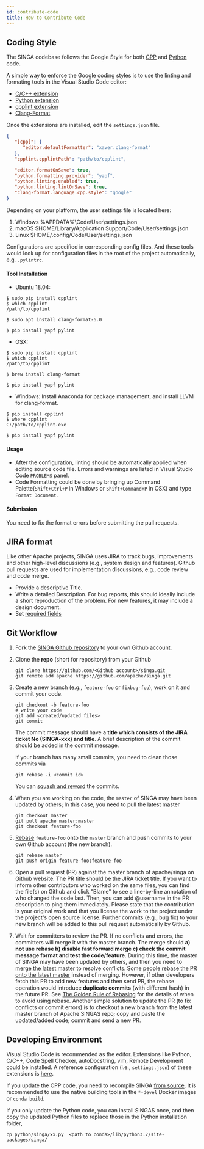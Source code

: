 ```yaml
---
id: contribute-code
title: How to Contribute Code
---
```


<!--- Licensed to the Apache Software Foundation (ASF) under one or more contributor license agreements.  See the NOTICE file distributed with this work for additional information regarding copyright ownership.  The ASF licenses this file to you under the Apache License, Version 2.0 (the "License"); you may not use this file except in compliance with the License.  You may obtain a copy of the License at http://www.apache.org/licenses/LICENSE-2.0 Unless required by applicable law or agreed to in writing, software distributed under the License is distributed on an "AS IS" BASIS, WITHOUT WARRANTIES OR CONDITIONS OF ANY KIND, either express or implied.  See the License for the specific language governing permissions and limitations under the License.  -->

## Coding Style

The SINGA codebase follows the Google Style for both [CPP](http://google-styleguide.googlecode.com/svn/trunk/cppguide.xml) and [Python](http://google.github.io/styleguide/pyguide.html) code.

A simple way to enforce the Google coding styles is to use the linting and formating tools in the Visual Studio Code editor:

- [C/C++ extension](https://marketplace.visualstudio.com/items?itemName=ms-vscode.cpptools)
- [Python extension](https://marketplace.visualstudio.com/items?itemName=ms-python.python)
- [cpplint extension](https://marketplace.visualstudio.com/items?itemName=mine.cpplint)
- [Clang-Format](https://marketplace.visualstudio.com/items?itemName=xaver.clang-format)

Once the extensions are installed, edit the `settings.json` file.

```json 
{
   "[cpp]": {
      "editor.defaultFormatter": "xaver.clang-format"
   },
   "cpplint.cpplintPath": "path/to/cpplint",

   "editor.formatOnSave": true,
   "python.formatting.provider": "yapf",
   "python.linting.enabled": true,
   "python.linting.lintOnSave": true,
   "clang-format.language.cpp.style": "google"
}
```

Depending on your platform, the user settings file is located here:
1. Windows %APPDATA%\Code\User\settings.json
2. macOS $HOME/Library/Application Support/Code/User/settings.json
3. Linux $HOME/.config/Code/User/settings.json

Configurations are specified in corresponding config files. And these tools would look up for configuration files in the root of the project automatically, e.g. `.pylintrc`.

#### Tool Installation

- Ubuntu 18.04:
```
$ sudo pip install cpplint
$ which cpplint
/path/to/cpplint

$ sudo apt install clang-format-6.0

$ pip install yapf pylint
```

- OSX:
```
$ sudo pip install cpplint
$ which cpplint
/path/to/cpplint

$ brew install clang-format

$ pip install yapf pylint
```

- Windows:
Install Anaconda for package management, and install LLVM for clang-format.
```
$ pip install cpplint
$ where cpplint
C:/path/to/cpplint.exe

$ pip install yapf pylint
```

#### Usage
- After the configuration, linting should be automatically applied when editing source code file. Errors and warnings are listed in Visual Studio Code `PROBLEMS` panel.
- Code Formatting could be done by bringing up Command Palette(`Shift+Ctrl+P` in Windows or `Shift+Command+P` in OSX) and type `Format Document`.

#### Submission 
You need to fix the format errors before submitting the pull requests.

## JIRA format

Like other Apache projects, SINGA uses JIRA to track bugs, improvements and other high-level discussions (e.g., system design and features). Github pull requests are used for implementation discussions, e.g., code review and code merge.

- Provide a descriptive Title.
- Write a detailed Description. For bug reports, this should ideally include a short reproduction of the problem. For new features, it may include a design document.
- Set [required fields](https://cwiki.apache.org/confluence/display/SPARK/Contributing+to+Spark#ContributingtoSpark-JIRA)

## Git Workflow

1. Fork the [SINGA Github repository](https://github.com/apache/singa) to your own Github account.

2. Clone the **repo** (short for repository) from your Github

   ```shell
   git clone https://github.com/<Github account>/singa.git
   git remote add apache https://github.com/apache/singa.git
   ```

3. Create a new branch (e.g., `feature-foo` or `fixbug-foo`), work on it and commit your code.

   ```shell
   git checkout -b feature-foo
   # write your code
   git add <created/updated files>
   git commit
   ```

   The commit message should have a **title which consists of the JIRA ticket No (SINGA-xxx) and title**. A brief description of the commit should be added in the commit message.

   If your branch has many small commits, you need to clean those commits via

   ```shell
   git rebase -i <commit id>
   ```

   You can [squash and reword](https://help.github.com/en/articles/about-git-rebase) the commits.

4. When you are working on the code, the `master` of SINGA may have been updated by others; In this case, you need to pull the latest master

   ```shell
   git checkout master
   git pull apache master:master
   git checkout feature-foo
   ```

5. [Rebase](https://git-scm.com/book/en/v2/Git-Branching-Rebasing) `feature-foo` onto the `master` branch and push commits to your own Github account (the new branch).

   ```shell
   git rebase master
   git push origin feature-foo:feature-foo
   ```

6. Open a pull request (PR) against the master branch of apache/singa on Github website. The PR title should be the JIRA ticket title. If you want to inform other contributors who worked on the same files, you can find the file(s) on Github and click "Blame" to see a line-by-line annotation of who changed the code last. Then, you can add @username in the PR description to ping them immediately. Please state that the contribution is your original work and that you license the work to the project under the project's open source license. Further commits (e.g., bug fix) to your new branch will be added to this pull request automatically by Github.

7. Wait for committers to review the PR. If no conflicts and errors, the committers will merge it with the master branch. The merge should **a) not use rebase b) disable fast forward merge c) check the commit message format and test the code/feature**. During this time, the master of SINGA may have been updated by others, and then you need to [merge the latest master](https://docs.fast.ai/dev/git.html#how-to-keep-your-feature-branch-up-to-date) to resolve conflicts. Some people [rebase the PR onto the latest master](https://github.com/edx/edx-platform/wiki/How-to-Rebase-a-Pull-Request) instead of merging. However, if other developers fetch this PR to add new features and then send PR, the rebase operation would introduce **duplicate commits** (with different hash) in the future PR. See [The Golden Rule of Rebasing](https://www.atlassian.com/git/tutorials/merging-vs-rebasing) for the details of when to avoid using rebase. Another simple solution to update the PR (to fix conflicts or commit errors) is to checkout a new branch from the latest master branch of Apache SINGAS repo; copy and paste the updated/added code; commit and send a new PR.

## Developing Environment

Visual Studio Code is recommended as the editor. Extensions like Python, C/C++, Code Spell Checker, autoDocstring, vim, Remote Development could be installed. A reference configuration (i.e., `settings.json`) of these extensions is [here](https://gist.github.com/nudles/3d23cfb6ffb30ca7636c45fe60278c55).

If you update the CPP code, you need to recompile SINGA [from source](./build.md). It is recommended to use the native building tools in the `*-devel` Docker images or `conda build`.

If you only update the Python code, you can install SINGAS once, and then copy the updated Python files to replace those in the Python installation folder,

```shell
cp python/singa/xx.py  <path to conda>/lib/python3.7/site-packages/singa/
```
